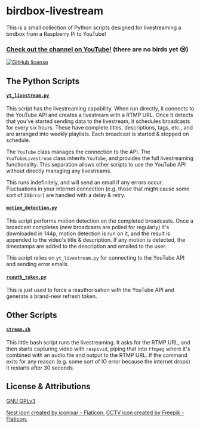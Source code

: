 # birdbox-livestream

This is a small collection of Python scripts designed for livestreaming a birdbox from a Raspberry Pi to YouTube!

### **[Check out the channel on YouTube!](https://www.youtube.com/channel/UCikUXkTwFvyrHlajBRQwvuw)** (there are no birds yet 😢)

[![GitHub license](https://img.shields.io/github/license/cmenon12/birdbox-livestream?style=flat)](https://github.com/cmenon12/birdbox-livestream/blob/master/LICENSE)

## The Python Scripts

#### [`yt_livestream.py`](yt_livestream.py)

This script has the livestreaming capability. When run directly, it connects to the YouTube API and creates a livestream
with a RTMP URL. Once it detects that you've started sending data to the livestream, it schedules broadcasts for every
six hours. These have complete titles, descriptions, tags, etc., and are arranged into weekly playlists. Each broadcast
is started & stopped on schedule.

The `YouTube` class manages the connection to the API. The `YouTubeLivestream` class inherits `YouTube`, and provides
the full livestreaming functionality. This separation allows other scripts to use the YouTube API without directly
managing any livestreams.

This runs indefinitely, and will send an email if any errors occur. Fluctuations in your internet connection (e.g. those
that might cause some sort of `IOError`) are handled with a delay & retry.

#### [`motion_detection.py`](motion_detection.py)

This script performs motion detection on the completed broadcasts. Once a broadcast completes (new broadcasts are polled
for regularly) it's downloaded in 144p, motion detection is run on it, and the result is appended to the video's title &
description. If any motion is detected, the timestamps are added to the description and emailed to the user.

This script relies on `yt_livestream.py` for connecting to the YouTube API and sending error emails.

#### [`reauth_token.py`](reauth_token.py)

This is just used to force a reauthorisation with the YouTube API and generate a brand-new refresh token.

## Other Scripts

#### [`stream.sh`](stream.sh)

This little bash script runs the livestreaming. It asks for the RTMP URL, and then starts capturing video
with `raspivid`, piping that into `ffmpeg` where it's combined with an audio file and output to the RTMP URL. If the
command exits for any reason (e.g. some sort of IO error because the internet drops) it restarts after 30 seconds.

## License & Attributions

[GNU GPLv3](https://choosealicense.com/licenses/gpl-3.0/)

[Nest icon created by iconixar - Flaticon.](https://www.flaticon.com/free-icons/nest) [CCTV icon created by Freepik - Flaticon.](https://www.flaticon.com/free-icons/cctv)
